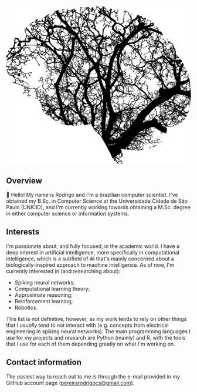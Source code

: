 ![Artificial brain](https://github.com/pereirarodrigo/pereirarodrigo/blob/main/brain.png)

## Overview

:wave: Hello! My name is Rodrigo and I'm a brazilian computer scientist. I've obtained my B.Sc. in Computer Science at the Universidade Cidade de São Paulo (UNICID), and I'm currently working towards obtaining a M.Sc. degree in either computer science or information systems.

## Interests

I'm passionate about, and fully focused, in the academic world. I have a deep interest in artificial intelligence, more specifically in computational intelligence, which is a subfield of AI that's mainly concerned about a biologically-inspired approach to machine intelligence. As of now, I'm currently interested in (and researching about):

* Spiking neural networks;
* Computational learning theory;
* Approximate reasoning;
* Reinforcement learning;
* Robotics.

This list is not definitive, however, as my work tends to rely on other things that I *usually* tend to not interact with (e.g. concepts from electrical engineering in spiking neural networks). The main programming languages I use for my projects and research are Python (mainly) and R, with the tools that I use for each of them depending greatly on what I'm working on.

## Contact information

The easiest way to reach out to me is through the e-mail provided in my GitHub account page (pereirarodrigocs@gmail.com).
<!--
**pereirarodrigo/pereirarodrigo** is a ✨ _special_ ✨ repository because its `README.md` (this file) appears on your GitHub profile.

Here are some ideas to get you started:

- 🔭 I’m currently working on ...
- 🌱 I’m currently learning ...
- 👯 I’m looking to collaborate on ...
- 🤔 I’m looking for help with ...
- 💬 Ask me about ...
- 📫 How to reach me: ...
- 😄 Pronouns: ...
- ⚡ Fun fact: ...
-->
